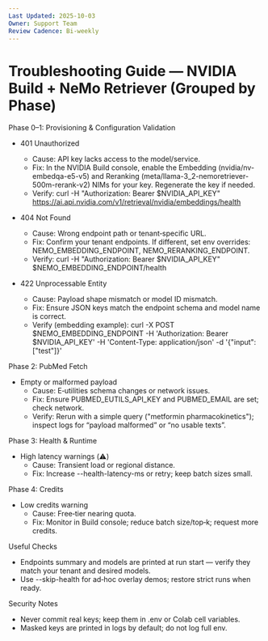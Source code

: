 ```yaml
---
Last Updated: 2025-10-03
Owner: Support Team
Review Cadence: Bi-weekly
---
```


# Troubleshooting Guide — NVIDIA Build + NeMo Retriever (Grouped by Phase)

Phase 0–1: Provisioning & Configuration Validation

- 401 Unauthorized

  - Cause: API key lacks access to the model/service.
  - Fix: In the NVIDIA Build console, enable the Embedding (nvidia/nv-embedqa-e5-v5) and Reranking (meta/llama-3_2-nemoretriever-500m-rerank-v2) NIMs for your key. Regenerate the key if needed.
  - Verify:
    curl -H "Authorization: Bearer $NVIDIA_API_KEY" https://ai.api.nvidia.com/v1/retrieval/nvidia/embeddings/health

- 404 Not Found

  - Cause: Wrong endpoint path or tenant‑specific URL.
  - Fix: Confirm your tenant endpoints. If different, set env overrides: NEMO_EMBEDDING_ENDPOINT, NEMO_RERANKING_ENDPOINT.
  - Verify:
    curl -H "Authorization: Bearer $NVIDIA_API_KEY" $NEMO_EMBEDDING_ENDPOINT/health

- 422 Unprocessable Entity
  - Cause: Payload shape mismatch or model ID mismatch.
  - Fix: Ensure JSON keys match the endpoint schema and model name is correct.
  - Verify (embedding example):
    curl -X POST $NEMO_EMBEDDING_ENDPOINT -H 'Authorization: Bearer $NVIDIA_API_KEY' -H 'Content-Type: application/json' -d '{"input":["test"]}'

Phase 2: PubMed Fetch

- Empty or malformed payload
  - Cause: E‑utilities schema changes or network issues.
  - Fix: Ensure PUBMED_EUTILS_API_KEY and PUBMED_EMAIL are set; check network.
  - Verify: Rerun with a simple query ("metformin pharmacokinetics"); inspect logs for “payload malformed” or “no usable texts”.

Phase 3: Health & Runtime

- High latency warnings (⚠️)
  - Cause: Transient load or regional distance.
  - Fix: Increase --health-latency-ms or retry; keep batch sizes small.

Phase 4: Credits

- Low credits warning
  - Cause: Free‑tier nearing quota.
  - Fix: Monitor in Build console; reduce batch size/top‑k; request more credits.

Useful Checks

- Endpoints summary and models are printed at run start — verify they match your tenant and desired models.
- Use --skip-health for ad‑hoc overlay demos; restore strict runs when ready.

Security Notes

- Never commit real keys; keep them in .env or Colab cell variables.
- Masked keys are printed in logs by default; do not log full env.
